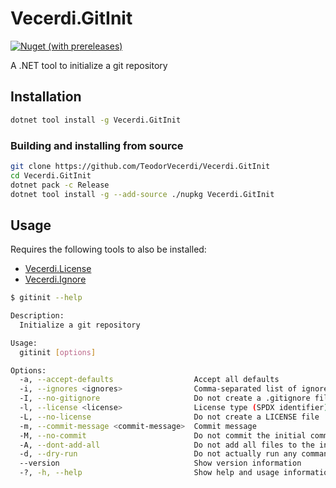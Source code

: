# Vecerdi.GitInit

[![Nuget (with prereleases)](https://img.shields.io/nuget/vpre/Vecerdi.GitInit)](https://www.nuget.org/packages/Vecerdi.GitInit)

A .NET tool to initialize a git repository

## Installation

```bash
dotnet tool install -g Vecerdi.GitInit
```

### Building and installing from source

```bash
git clone https://github.com/TeodorVecerdi/Vecerdi.GitInit
cd Vecerdi.GitInit
dotnet pack -c Release
dotnet tool install -g --add-source ./nupkg Vecerdi.GitInit
```

## Usage

Requires the following tools to also be installed:

- [Vecerdi.License](https://github.com/TeodorVecerdi/Vecerdi.License)
- [Vecerdi.Ignore](https://github.com/TeodorVecerdi/Vecerdi.Ignore)

```bash
$ gitinit --help

Description:
  Initialize a git repository

Usage:
  gitinit [options]

Options:
  -a, --accept-defaults                  Accept all defaults
  -i, --ignores <ignores>                Comma-separated list of ignores to add to .gitignore
  -I, --no-gitignore                     Do not create a .gitignore file
  -l, --license <license>                License type (SPDX identifier)
  -L, --no-license                       Do not create a LICENSE file
  -m, --commit-message <commit-message>  Commit message
  -M, --no-commit                        Do not commit the initial commit
  -A, --dont-add-all                     Do not add all files to the initial commit
  -d, --dry-run                          Do not actually run any commands
  --version                              Show version information
  -?, -h, --help                         Show help and usage information
```

